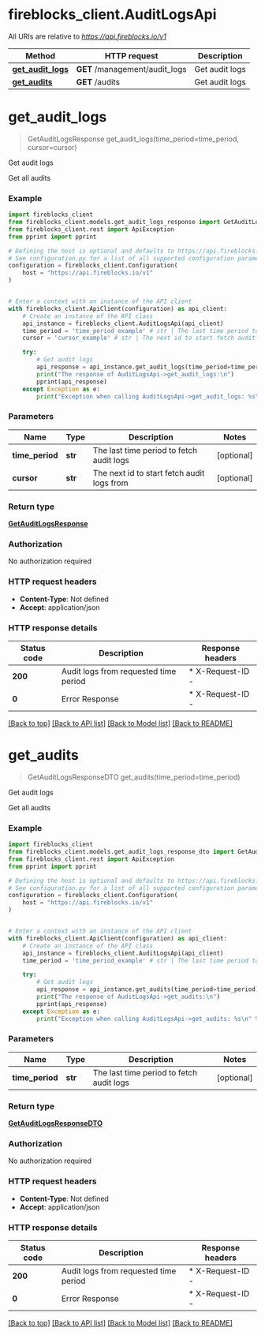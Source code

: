 # fireblocks_client.AuditLogsApi

All URIs are relative to *https://api.fireblocks.io/v1*

Method | HTTP request | Description
------------- | ------------- | -------------
[**get_audit_logs**](AuditLogsApi.md#get_audit_logs) | **GET** /management/audit_logs | Get audit logs
[**get_audits**](AuditLogsApi.md#get_audits) | **GET** /audits | Get audit logs


# **get_audit_logs**
> GetAuditLogsResponse get_audit_logs(time_period=time_period, cursor=cursor)

Get audit logs

Get all audits

### Example


```python
import fireblocks_client
from fireblocks_client.models.get_audit_logs_response import GetAuditLogsResponse
from fireblocks_client.rest import ApiException
from pprint import pprint

# Defining the host is optional and defaults to https://api.fireblocks.io/v1
# See configuration.py for a list of all supported configuration parameters.
configuration = fireblocks_client.Configuration(
    host = "https://api.fireblocks.io/v1"
)


# Enter a context with an instance of the API client
with fireblocks_client.ApiClient(configuration) as api_client:
    # Create an instance of the API class
    api_instance = fireblocks_client.AuditLogsApi(api_client)
    time_period = 'time_period_example' # str | The last time period to fetch audit logs (optional)
    cursor = 'cursor_example' # str | The next id to start fetch audit logs from (optional)

    try:
        # Get audit logs
        api_response = api_instance.get_audit_logs(time_period=time_period, cursor=cursor)
        print("The response of AuditLogsApi->get_audit_logs:\n")
        pprint(api_response)
    except Exception as e:
        print("Exception when calling AuditLogsApi->get_audit_logs: %s\n" % e)
```



### Parameters


Name | Type | Description  | Notes
------------- | ------------- | ------------- | -------------
 **time_period** | **str**| The last time period to fetch audit logs | [optional] 
 **cursor** | **str**| The next id to start fetch audit logs from | [optional] 

### Return type

[**GetAuditLogsResponse**](GetAuditLogsResponse.md)

### Authorization

No authorization required

### HTTP request headers

 - **Content-Type**: Not defined
 - **Accept**: application/json

### HTTP response details

| Status code | Description | Response headers |
|-------------|-------------|------------------|
**200** | Audit logs from requested time period |  * X-Request-ID -  <br>  |
**0** | Error Response |  * X-Request-ID -  <br>  |

[[Back to top]](#) [[Back to API list]](../README.md#documentation-for-api-endpoints) [[Back to Model list]](../README.md#documentation-for-models) [[Back to README]](../README.md)

# **get_audits**
> GetAuditLogsResponseDTO get_audits(time_period=time_period)

Get audit logs

Get all audits

### Example


```python
import fireblocks_client
from fireblocks_client.models.get_audit_logs_response_dto import GetAuditLogsResponseDTO
from fireblocks_client.rest import ApiException
from pprint import pprint

# Defining the host is optional and defaults to https://api.fireblocks.io/v1
# See configuration.py for a list of all supported configuration parameters.
configuration = fireblocks_client.Configuration(
    host = "https://api.fireblocks.io/v1"
)


# Enter a context with an instance of the API client
with fireblocks_client.ApiClient(configuration) as api_client:
    # Create an instance of the API class
    api_instance = fireblocks_client.AuditLogsApi(api_client)
    time_period = 'time_period_example' # str | The last time period to fetch audit logs (optional)

    try:
        # Get audit logs
        api_response = api_instance.get_audits(time_period=time_period)
        print("The response of AuditLogsApi->get_audits:\n")
        pprint(api_response)
    except Exception as e:
        print("Exception when calling AuditLogsApi->get_audits: %s\n" % e)
```



### Parameters


Name | Type | Description  | Notes
------------- | ------------- | ------------- | -------------
 **time_period** | **str**| The last time period to fetch audit logs | [optional] 

### Return type

[**GetAuditLogsResponseDTO**](GetAuditLogsResponseDTO.md)

### Authorization

No authorization required

### HTTP request headers

 - **Content-Type**: Not defined
 - **Accept**: application/json

### HTTP response details

| Status code | Description | Response headers |
|-------------|-------------|------------------|
**200** | Audit logs from requested time period |  * X-Request-ID -  <br>  |
**0** | Error Response |  * X-Request-ID -  <br>  |

[[Back to top]](#) [[Back to API list]](../README.md#documentation-for-api-endpoints) [[Back to Model list]](../README.md#documentation-for-models) [[Back to README]](../README.md)

